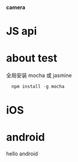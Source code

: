 
**camera**




# JS api

# about test 
全局安装 mocha  或 jasmine
``` js
  npm install -g mocha
``` 


# iOS


# android
hello android


